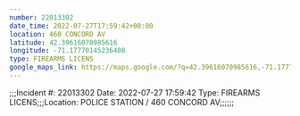 ```yaml
---
number: 22013302
date_time: 2022-07-27T17:59:42+00:00
location: 460 CONCORD AV
latitude: 42.39616070985616
longitude: -71.17770145236408
type: FIREARMS LICENS
google_maps_link: https://maps.google.com/?q=42.39616070985616,-71.17770145236408
---
```


;;;Incident #: 22013302  Date: 2022-07-27 17:59:42   Type: FIREARMS LICENS;;;Location: POLICE STATION / 460 CONCORD AV;;;;;;
